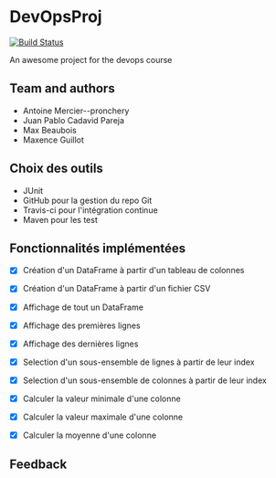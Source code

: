 # DevOpsProj

[![Build Status](https://travis-ci.org/Ant-man74/DevOpsProj.svg?branch=master)](https://travis-ci.org/Ant-man74/DevOpsProj)

An awesome project for the devops course

## Team and authors
  - Antoine Mercier--pronchery 
  - Juan Pablo Cadavid Pareja
  - Max Beaubois
  - Maxence Guillot

## Choix des outils
- JUnit
- GitHub pour la gestion du repo Git
- Travis-ci pour l'intégration continue
- Maven pour les test

## Fonctionnalités implémentées

- [x] Création d'un DataFrame à partir d'un tableau de colonnes
- [x] Création d'un DataFrame à partir d'un fichier CSV
- [x] Affichage de tout un DataFrame
- [x] Affichage des premières lignes
- [x] Affichage des dernières lignes
- [x] Selection d'un sous-ensemble de lignes à partir de leur index
- [x] Selection d'un sous-ensemble de colonnes à partir de leur index
- [x] Calculer la valeur minimale d'une colonne
- [x] Calculer la valeur maximale d'une colonne
- [x] Calculer la moyenne d'une colonne


## Feedback
